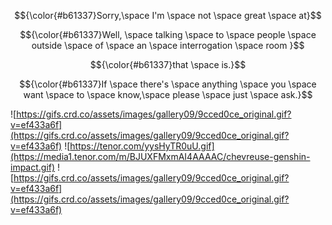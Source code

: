 $${\color{#b61337}Sorry,\space I'm \space not \space great \space at}$$

$${\color{#b61337}Well, \space talking \space to \space people \space outside \space of \space an \space interrogation \space room }$$ 

$${\color{#b61337}that \space is.}$$

$${\color{#b61337}If \space there's \space anything \space you \space want \space to \space know,\space please \space just \space ask.}$$ 

![https://gifs.crd.co/assets/images/gallery09/9cced0ce_original.gif?v=ef433a6f](https://gifs.crd.co/assets/images/gallery09/9cced0ce_original.gif?v=ef433a6f)
![https://tenor.com/yysHyTR0uU.gif](https://media1.tenor.com/m/BJUXFMxmAI4AAAAC/chevreuse-genshin-impact.gif)
![https://gifs.crd.co/assets/images/gallery09/9cced0ce_original.gif?v=ef433a6f](https://gifs.crd.co/assets/images/gallery09/9cced0ce_original.gif?v=ef433a6f)
